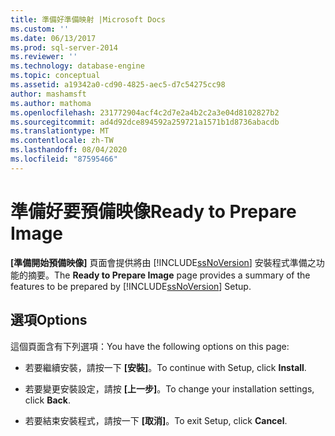 ```yaml
---
title: 準備好準備映射 |Microsoft Docs
ms.custom: ''
ms.date: 06/13/2017
ms.prod: sql-server-2014
ms.reviewer: ''
ms.technology: database-engine
ms.topic: conceptual
ms.assetid: a19342a0-cd90-4825-aec5-d7c54275cc98
author: mashamsft
ms.author: mathoma
ms.openlocfilehash: 231772904acf4c2d7e2a4b2c2a3e04d8102827b2
ms.sourcegitcommit: ad4d92dce894592a259721a1571b1d8736abacdb
ms.translationtype: MT
ms.contentlocale: zh-TW
ms.lasthandoff: 08/04/2020
ms.locfileid: "87595466"
---
```

# <a name="ready-to-prepare-image"></a><span data-ttu-id="41fdb-102">準備好要預備映像</span><span class="sxs-lookup"><span data-stu-id="41fdb-102">Ready to Prepare Image</span></span>
  <span data-ttu-id="41fdb-103">**[準備開始預備映像]** 頁面會提供將由 [!INCLUDE[ssNoVersion](../../includes/ssnoversion-md.md)] 安裝程式準備之功能的摘要。</span><span class="sxs-lookup"><span data-stu-id="41fdb-103">The **Ready to Prepare Image** page provides a summary of the features to be prepared by [!INCLUDE[ssNoVersion](../../includes/ssnoversion-md.md)] Setup.</span></span>  
  
## <a name="options"></a><span data-ttu-id="41fdb-104">選項</span><span class="sxs-lookup"><span data-stu-id="41fdb-104">Options</span></span>  
 <span data-ttu-id="41fdb-105">這個頁面含有下列選項：</span><span class="sxs-lookup"><span data-stu-id="41fdb-105">You have the following options on this page:</span></span>  
  
-   <span data-ttu-id="41fdb-106">若要繼續安裝，請按一下 **[安裝]**。</span><span class="sxs-lookup"><span data-stu-id="41fdb-106">To continue with Setup, click **Install**.</span></span>  
  
-   <span data-ttu-id="41fdb-107">若要變更安裝設定，請按 **[上一步]**。</span><span class="sxs-lookup"><span data-stu-id="41fdb-107">To change your installation settings, click **Back**.</span></span>  
  
-   <span data-ttu-id="41fdb-108">若要結束安裝程式，請按一下 **[取消]**。</span><span class="sxs-lookup"><span data-stu-id="41fdb-108">To exit Setup, click **Cancel**.</span></span>  
  
  
